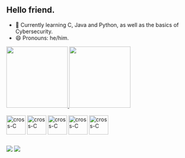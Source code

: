 ## Hello friend.

- 🌱 Currently learning C, Java and Python, as well as the basics of Cybersecurity.
- 😄 Pronouns: he/him.

<a href="https://github.com/crossddelta/github-readme-stats">
  <img height="160em" src="https://github-readme-stats.vercel.app/api?username=crossddelta&show_icons=true&theme=dracula"/>
</a>
<a href="https://github.com/crossddelta/convoychat">
  <img height="160em" src="https://github-readme-stats.vercel.app/api/top-langs/?username=crossddelta&layout=compact&langs_count=16&theme=dracula"/>
</a>

<div style="display: inline_block"><br>
  <img align="center" alt="cross-C" height="50" width="50" src="https://cdn.jsdelivr.net/gh/devicons/devicon/icons/c/c-original.svg">
  <img align="center" alt="cross-C" height="50" width="50" src="https://cdn.jsdelivr.net/gh/devicons/devicon/icons/java/java-original.svg">
  <img align="center" alt="cross-C" height="50" width="50" src="https://cdn.jsdelivr.net/gh/devicons/devicon/icons/python/python-original.svg">
  <img align="center" alt="cross-C" height="50" width="50" src="https://cdn.jsdelivr.net/gh/devicons/devicon/icons/git/git-original.svg">
  <img align="center" alt="cross-C" height="50" width="50" src="https://img.icons8.com/color/144/000000/kali-linux.png">
  
##
  
<div>
  <a href="https://www.instagram.com/zoradank/" target="_blank"><img src="https://img.shields.io/badge/Instagram-E4405F?style=for-the-badge&logo=instagram&logoColor=white" target="_blank"></a> 
  <a href="https://www.linkedin.com/in/danilo-lessa/" target="_blank"><img src="https://img.shields.io/badge/LinkedIn-0077B5?style=for-the-badge&logo=linkedin&logoColor=white" target="_blank"></a> 
</div>

